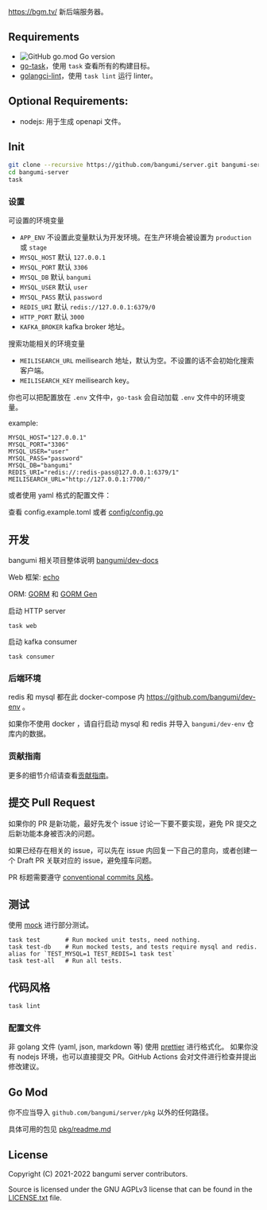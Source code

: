 <https://bgm.tv/> 新后端服务器。

## Requirements

- ![GitHub go.mod Go version](https://img.shields.io/github/go-mod/go-version/Bangumi/server?style=flat-square)
- [go-task](https://taskfile.dev/installation/)，使用 `task` 查看所有的构建目标。
- [golangci-lint](https://golangci-lint.run/)，使用 `task lint` 运行 linter。

## Optional Requirements:

- nodejs: 用于生成 openapi 文件。

## Init

```bash
git clone --recursive https://github.com/bangumi/server.git bangumi-server
cd bangumi-server
task
```

### 设置

可设置的环境变量

- `APP_ENV` 不设置此变量默认为开发环境。在生产环境会被设置为 `production` 或 `stage`
- `MYSQL_HOST` 默认 `127.0.0.1`
- `MYSQL_PORT` 默认 `3306`
- `MYSQL_DB` 默认 `bangumi`
- `MYSQL_USER` 默认 `user`
- `MYSQL_PASS` 默认 `password`
- `REDIS_URI` 默认 `redis://127.0.0.1:6379/0`
- `HTTP_PORT` 默认 `3000`
- `KAFKA_BROKER` kafka broker 地址。

搜索功能相关的环境变量

- `MEILISEARCH_URL` meilisearch 地址，默认为空。不设置的话不会初始化搜索客户端。
- `MEILISEARCH_KEY` meilisearch key。

你也可以把配置放在 `.env` 文件中，`go-task` 会自动加载 `.env` 文件中的环境变量。

example:

```text
MYSQL_HOST="127.0.0.1"
MYSQL_PORT="3306"
MYSQL_USER="user"
MYSQL_PASS="password"
MYSQL_DB="bangumi"
REDIS_URI="redis://:redis-pass@127.0.0.1:6379/1"
MEILISEARCH_URL="http://127.0.0.1:7700/"
```

或者使用 yaml 格式的配置文件：

查看 config.example.toml 或者 [config/config.go](https://github.com/bangumi/server/blob/master/config/config.go)

## 开发

bangumi 相关项目整体说明 [bangumi/dev-docs](https://github.com/bangumi/dev-docs)

Web 框架: [echo](https://echo.labstack.com/)

ORM: [GORM](https://github.com/go-gorm/gorm) 和 [GORM Gen](https://github.com/go-gorm/gen)

启动 HTTP server

```shell
task web
```

启动 kafka consumer

```shell
task consumer
```

### 后端环境

redis 和 mysql 都在此 docker-compose 内 <https://github.com/bangumi/dev-env> 。

如果你不使用 docker ，请自行启动 mysql 和 redis 并导入 `bangumi/dev-env` 仓库内的数据。

### 贡献指南

更多的细节介绍请查看[贡献指南](./.github/contributing.md)。

## 提交 Pull Request

如果你的 PR 是新功能，最好先发个 issue 讨论一下要不要实现，避免 PR 提交之后新功能本身被否决的问题。

如果已经存在相关的 issue，可以先在 issue 内回复一下自己的意向，或者创建一个 Draft PR 关联对应的 issue，避免撞车问题。

PR 标题需要遵守 [conventional commits 风格](https://www.conventionalcommits.org/en/v1.0.0/)。

## 测试

使用 [mock](./internal/mocks/) 进行部分测试。

```
task test       # Run mocked unit tests, need nothing.
task test-db    # Run mocked tests, and tests require mysql and redis. alias for `TEST_MYSQL=1 TEST_REDIS=1 task test`
task test-all   # Run all tests.
```

## 代码风格

```bash
task lint
```

### 配置文件

非 golang 文件 (yaml, json, markdown 等) 使用 [prettier](https://prettier.io/) 进行格式化。
如果你没有 nodejs 环境，也可以直接提交 PR。GitHub Actions 会对文件进行检查并提出修改建议。

## Go Mod

你不应当导入 `github.com/bangumi/server/pkg` 以外的任何路径。

具体可用的包见 [pkg/readme.md](./pkg)

## License

Copyright (C) 2021-2022 bangumi server contributors.

Source is licensed under the GNU AGPLv3 license that can be found in
the [LICENSE.txt](https://github.com/bangumi/server/blob/master/LICENSE.txt) file.
